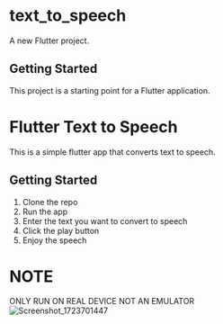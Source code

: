 # text_to_speech

A new Flutter project.

## Getting Started

This project is a starting point for a Flutter application.

# Flutter Text to Speech

This is a simple flutter app that converts text to speech.

## Getting Started
1. Clone the repo
2. Run the app
3. Enter the text you want to convert to speech
4. Click the play button
5. Enjoy the speech

# NOTE

ONLY RUN ON REAL DEVICE NOT AN EMULATOR 
![Screenshot_1723701447](https://github.com/user-attachments/assets/f1c56471-419c-43b6-bd5e-f5d620285b66)
